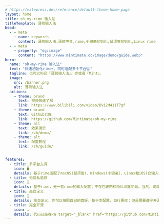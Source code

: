 ```yaml
---
# https://vitepress.dev/reference/default-theme-home-page
layout: home
title: oh-my-rime 输入法
titleTemplate: 薄荷输入法
head:
  - - meta
    - name: keywords
      content: 薄荷输入法,薄荷拼音,rime,小狼毫初始化,鼠须管初始化,Linux rime
  - - meta
    - property: "og:image"
      content: "https://www.mintimate.cc/image/demo/guide.webp"
hero:
  name: "oh-my-rime 输入法"
  text: "快速初始化rime⚡，同时适配多个平台💻"
  tagline: 也可以叫它『薄荷输入法』，亦或者『Mint』。
  image:
    src: /banner.png
    alt: 薄荷输入法
  actions:
    - theme: brand
      text: 视频快速了解
      link: https://www.bilibili.com/video/BV12M411T7gf
    - theme: brand
      text: Github仓库
      link: https://github.com/Mintimate/oh-my-rime
    - theme: alt
      text: 效果演示
      link: /zh/demo/
    - theme: alt
      text: 配置教程
      link: /zh/guide/


features:
  - title: 多平台支持
    icon: 🖥
    details: 基于rime适配了macOS(鼠须管)、Windows(小狼毫)、Linux和iOS(仓输入法)；理论上支持同文(Android)
  - title: 无隐私追踪
    icon: 🚫
    details: 基于rime，是一套rime的输入配置；不存在联网和隐私泄露问题。当然，词库也需要手动更新
  - title: 高自定义
    icon: 💐
    details: 高自定义，你可以按照自己的喜好，基于本配置，自行更改；但是需要遵守开源协议
  - title: 完全开源
    icon: ☕
    details: 代码已经在<a target="_blank" href="https://github.com/Mintimate/oh-my-rime">Github开源</a>，喜欢的话，可以点个Star嗷；你也可以慷慨请我们<a target="_blank" href="https://afdian.com/a/mintimate">喝咖啡( ◔ ڼ ◔ )</a>
---
```

